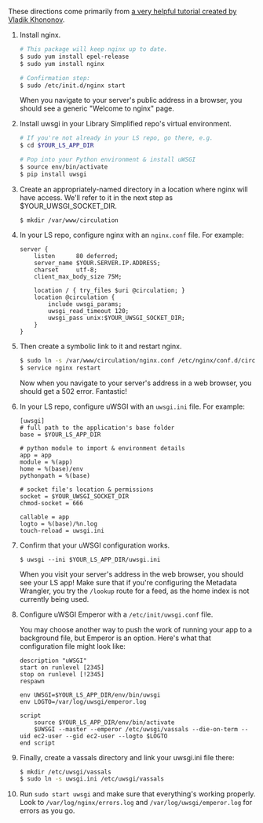 These directions come primarily from [a very helpful tutorial created by Vladik Khononov](http://vladikk.com/2013/09/12/serving-flask-with-nginx-on-ubuntu/).

1. Install nginx.

    ```sh
    # This package will keep nginx up to date.
    $ sudo yum install epel-release
    $ sudo yum install nginx
    
    # Confirmation step:
    $ sudo /etc/init.d/nginx start
    ```
    When you navigate to your server's public address in a browser, you should see a generic "Welcome to nginx" page.

2. Install uwsgi in your Library Simplified repo's virtual environment.

    ```sh
    # If you're not already in your LS repo, go there, e.g.
    $ cd $YOUR_LS_APP_DIR
    
    # Pop into your Python environment & install uWSGI
    $ source env/bin/activate
    $ pip install uwsgi
    ```

3. Create an appropriately-named directory in a location where nginx will have access. We'll refer to it in the next step as $YOUR_UWSGI_SOCKET_DIR.

    `$ mkdir /var/www/circulation`

4. In your LS repo, configure nginx with an `nginx.conf` file. For example:

    ```
    server {
        listen      80 deferred;
        server_name $YOUR.SERVER.IP.ADDRESS;
        charset     utf-8;
        client_max_body_size 75M;
    
        location / { try_files $uri @circulation; }
        location @circulation {
            include uwsgi_params;
            uwsgi_read_timeout 120;
            uwsgi_pass unix:$YOUR_UWSGI_SOCKET_DIR;
        }
    }
    ```

5. Then create a symbolic link to it and restart nginx. 

    ```sh
    $ sudo ln -s /var/www/circulation/nginx.conf /etc/nginx/conf.d/circulation.conf
    $ service nginx restart
    ```
    Now when you navigate to your server's address in a web browser, you should get a 502 error. Fantastic!

6. In your LS repo, configure uWSGI with an `uwsgi.ini` file. For example:

    ```
    [uwsgi]
    # full path to the application's base folder
    base = $YOUR_LS_APP_DIR
    
    # python module to import & environment details
    app = app
    module = %(app)
    home = %(base)/env
    pythonpath = %(base)

    # socket file's location & permissions
    socket = $YOUR_UWSGI_SOCKET_DIR
    chmod-socket = 666

    callable = app
    logto = %(base)/%n.log
    touch-reload = uwsgi.ini
    ```

7. Confirm that your uWSGI configuration works.

    `$ uwsgi --ini $YOUR_LS_APP_DIR/uwsgi.ini`

    When you visit your server's address in the web browser, you should see your LS app! Make sure that if you're configuring the Metadata Wrangler, you try the `/lookup` route for a feed, as the home index is not currently being used.

8. Configure uWSGI Emperor with a `/etc/init/uwsgi.conf` file. 

    You may choose another way to push the work of running your app to a background file, but Emperor is an option. Here's what that configuration file might look like:

    ```
    description "uWSGI"
    start on runlevel [2345]
    stop on runlevel [!2345]
    respawn

    env UWSGI=$YOUR_LS_APP_DIR/env/bin/uwsgi
    env LOGTO=/var/log/uwsgi/emperor.log

    script
        source $YOUR_LS_APP_DIR/env/bin/activate
        $UWSGI --master --emperor /etc/uwsgi/vassals --die-on-term --uid ec2-user --gid ec2-user --logto $LOGTO
    end script
    ```

9. Finally, create a vassals directory and link your uwsgi.ini file there:
    ```sh
    $ mkdir /etc/uwsgi/vassals
    $ sudo ln -s uwsgi.ini /etc/uwsgi/vassals
    ```

10. Run `sudo start uwsgi` and make sure that everything's working properly. Look to `/var/log/nginx/errors.log` and `/var/log/uwsgi/emperor.log` for errors as you go.